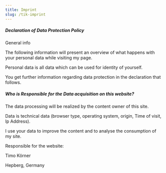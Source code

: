 ```yaml
---
title: Imprint
slug: /tik-imprint
---
```


##### Declaration of Data Protection Policy

General info

The following information will present an overview of what happens with your personal data while visiting my page.

Personal data is all data which can be used for identity of yourself.

You get further information regarding data protection in the declaration that follows.

##### Who is Responsible for the Data acquisition on this website?

The data processing will be realized by the content owner of this site.

Data is technical data (browser type, operating system, origin, Time of visit, Ip Address).

I use your data to improve the content and to analyse the consumption of my site.

Responsible for the website:

Timo Körner

Hepberg, Germany

